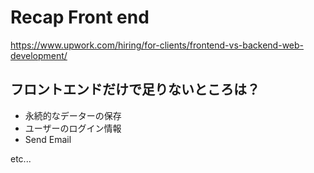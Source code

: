 # Recap Front end
https://www.upwork.com/hiring/for-clients/frontend-vs-backend-web-development/

## フロントエンドだけで足りないところは？

- 永続的なデーターの保存
- ユーザーのログイン情報
- Send Email

etc...